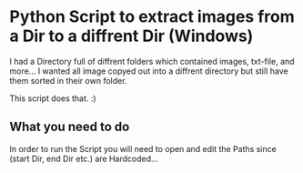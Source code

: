 # Python Script to extract images from a Dir to a diffrent Dir (Windows)

I had a Directory full of  diffrent folders which contained images, txt-file, and more... I wanted all image copyed out into a diffrent directory but still have them sorted in their own folder.

This script does that. :)

## What you need to do
In order to run the Script you will need to open and edit the Paths since (start Dir, end Dir etc.) are Hardcoded... 

